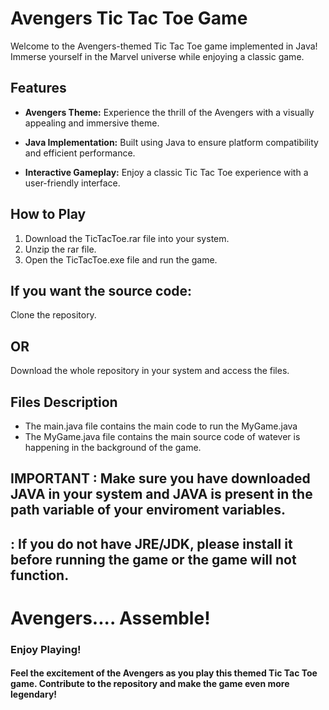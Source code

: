 # Avengers Tic Tac Toe Game

Welcome to the Avengers-themed Tic Tac Toe game implemented in Java! Immerse yourself in the Marvel universe while enjoying a classic game.

## Features

- **Avengers Theme:** Experience the thrill of the Avengers with a visually appealing and immersive theme.
  
- **Java Implementation:** Built using Java to ensure platform compatibility and efficient performance.

- **Interactive Gameplay:** Enjoy a classic Tic Tac Toe experience with a user-friendly interface.

## How to Play

1. Download the TicTacToe.rar file into your system.
2. Unzip the rar file.
3. Open the TicTacToe.exe file and run the game.

## If you want the source code:
Clone the repository.
## OR
Download the whole repository in your system and access the files.

## Files Description
- The main.java file contains the main code to run the MyGame.java
- The MyGame.java file contains the main source code of watever is happening in the background of the game.

## IMPORTANT : Make sure you have downloaded JAVA in your system and JAVA is present in the path variable of your enviroment variables.
##           : If you do not have JRE/JDK, please install it before running the game or the game will not function. 

# Avengers.... Assemble!

### Enjoy Playing!
#### Feel the excitement of the Avengers as you play this themed Tic Tac Toe game. Contribute to the repository and make the game even more legendary!

